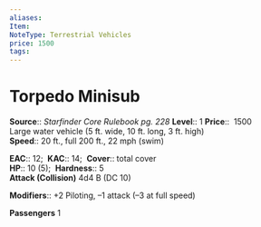 ```yaml
---
aliases: 
Item:
NoteType: Terrestrial Vehicles
price: 1500
tags: 
---
```


# Torpedo Minisub

**Source**:: _Starfinder Core Rulebook pg. 228_
**Level**:: 1
**Price**::  1500  
Large water vehicle (5 ft. wide, 10 ft. long, 3 ft. high)  
**Speed**:: 20 ft., full 200 ft., 22 mph (swim)  

**EAC**:: 12; 
**KAC**:: 14; 
**Cover**:: total cover  
**HP**:: 10 (5); 
**Hardness**:: 5  
**Attack (Collision)** 4d4 B (DC 10)  

**Modifiers**:: +2 Piloting, –1 attack (–3 at full speed)  

**Passengers** 1
